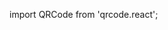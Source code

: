 import QRCode from 'qrcode.react';



<QRCode value="https://spacexcode.com/blog" renderAs="svg" />



